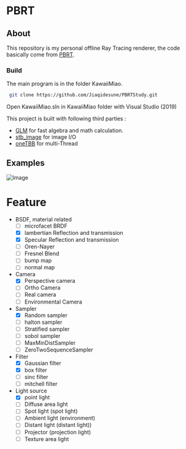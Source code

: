 # PBRT

## About
This repository is my personal offline Ray Tracing renderer, the code basically come from [PBRT](https://github.com/mmp/pbrt-v3).
### Build
The main program is in the folder KawaiiMiao. 

  ```sh
   git clone https://github.com/Jiaqidesune/PBRTStudy.git
  ```
  
Open KawaiiMiao.sln in KawaiiMiao folder with Visual Studio (2019)

This project is built with following third parties :
- [GLM](https://github.com/g-truc/glm) for fast algebra and math calculation.
- [stb_image](https://github.com/nothings/stb) for image I/O
- [oneTBB](https://github.com/oneapi-src/oneTBB) for multi-Thread
## Examples 

![Image](https://github.com/Jiaqidesune/PBRTStudy/blob/master/example/result.jpg)

# Feature

- BSDF, material related
  - [ ] microfacet BRDF
  - [x] lambertian Reflection and transmission
  - [x] Specular Reflection and transmission
  - [ ] Oren-Nayer
  - [ ] Fresnel Blend
  - [ ] bump map
  - [ ] normal map

- Camera
   - [x] Perspective camera
   - [ ] Ortho Camera
   - [ ] Real camera
   - [ ] Environmental Camera

- Sampler
   - [x] Random sampler
   - [ ] halton sampler
   - [ ] Stratified sampler
   - [ ] sobol sampler
   - [ ] MaxMinDistSampler
   - [ ] ZeroTwoSequenceSampler

- Filter
   - [x] Gaussian filter
   - [x] box filter
   - [ ] sinc filter
   - [ ] mitchell filter

- Light source
   - [x] point light
   - [ ] Diffuse area light
   - [ ] Spot light (spot light)
   - [ ] Ambient light (environment)
   - [ ] Distant light (distant light))
   - [ ] Projector (projection light)
   - [ ] Texture area light 
